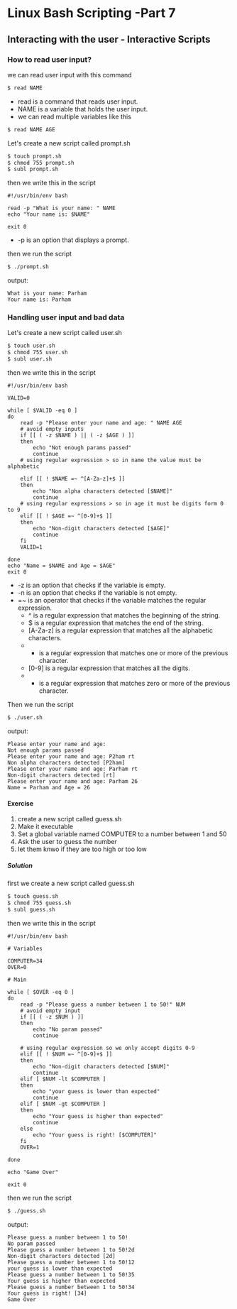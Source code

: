 # Linux Bash Scripting -Part 7
## Interacting with the user - Interactive Scripts

### How to read user input?
we can read user input with this command
```bash
$ read NAME
```
- read is a command that reads user input.
- NAME is a variable that holds the user input.
- we can read multiple variables like this
```bash
$ read NAME AGE
```

Let's create a new script called prompt.sh
```bash
$ touch prompt.sh
$ chmod 755 prompt.sh
$ subl prompt.sh
```
then we write this in the script
```
#!/usr/bin/env bash

read -p "What is your name: " NAME
echo "Your name is: $NAME"

exit 0
```
- -p is an option that displays a prompt.

then we run the script
```bash
$ ./prompt.sh
```
output:
```
What is your name: Parham
Your name is: Parham
```
### Handling user input and bad data
Let's create a new script called user.sh
```bash
$ touch user.sh
$ chmod 755 user.sh
$ subl user.sh
```
then we write this in the script
```
#!/usr/bin/env bash

VALID=0

while [ $VALID -eq 0 ]
do
	read -p "Please enter your name and age: " NAME AGE
	# avoid empty inputs
	if [[ ( -z $NAME ) || ( -z $AGE ) ]]
	then
		echo "Not enough params passed"
		continue
	# using regular expression > so in name the value must be alphabetic
	
	elif [[ ! $NAME =~ ^[A-Za-z]+$ ]]
	then
		echo "Non alpha characters detected [$NAME]"
		continue
	# using regular expressions > so in age it must be digits form 0 to 9
	elif [[ ! $AGE =~ ^[0-9]+$ ]]	
	then
		echo "Non-digit characters detected [$AGE]"
		continue
	fi
	VALID=1
		
done
echo "Name = $NAME and Age = $AGE"
exit 0
```
- -z is an option that checks if the variable is empty.
- -n is an option that checks if the variable is not empty.
- =~ is an operator that checks if the variable matches the regular expression.
  - ^ is a regular expression that matches the beginning of the string.
  - $ is a regular expression that matches the end of the string.
  - [A-Za-z] is a regular expression that matches all the alphabetic characters.
  - + is a regular expression that matches one or more of the previous character.
  + [0-9] is a regular expression that matches all the digits.
  + * is a regular expression that matches zero or more of the previous character.

Then we run the script
```bash
$ ./user.sh
```
output:
```
Please enter your name and age: 
Not enough params passed
Please enter your name and age: P2ham rt
Non alpha characters detected [P2ham]
Please enter your name and age: Parham rt
Non-digit characters detected [rt]
Please enter your name and age: Parham 26
Name = Parham and Age = 26

```

#### Exercise
1. create a new script called guess.sh
2. Make it executable
3. Set a global variable named COMPUTER to a number between 1 and 50
4. Ask the user to guess the number
5. let them knwo if they are too high or too low

##### Solution
first we create a new script called guess.sh
```bash
$ touch guess.sh
$ chmod 755 guess.sh
$ subl guess.sh
```
then we write this in the script
```
#!/usr/bin/env bash

# Variables

COMPUTER=34
OVER=0

# Main

while [ $OVER -eq 0 ]
do
	read -p "Please guess a number between 1 to 50!" NUM
	# avoid empty input
	if [[ ( -z $NUM ) ]]
	then 
		echo "No param passed"
		continue
	
	# using regular expression so we only accept digits 0-9
	elif [[ ! $NUM =~ ^[0-9]+$ ]]
	then
		echo "Non-digit characters detected [$NUM]"
		continue
	elif [ $NUM -lt $COMPUTER ]
	then 
		echo "your guess is lower than expected"
		continue
	elif [ $NUM -gt $COMPUTER ]
	then
		echo "Your guess is higher than expected"
		continue
	else
		echo "Your guess is right! [$COMPUTER]"
	fi
	OVER=1
	
done

echo "Game Over"

exit 0 
```

then we run the script
```bash
$ ./guess.sh
```
output:
```
Please guess a number between 1 to 50!
No param passed
Please guess a number between 1 to 50!2d
Non-digit characters detected [2d]
Please guess a number between 1 to 50!12
your guess is lower than expected
Please guess a number between 1 to 50!35
Your guess is higher than expected
Please guess a number between 1 to 50!34
Your guess is right! [34]
Game Over
```










